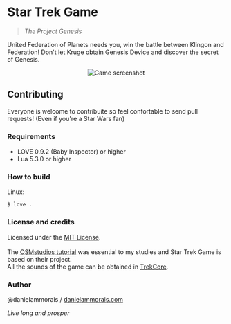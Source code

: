 # Star Trek Game
> *The Project Genesis*

United Federation of Planets needs you, win the battle between Klingon and Federation! Don't let Kruge obtain Genesis Device and discover the secret of Genesis. <br>
<p align="center">
<img src="https://res.cloudinary.com/tars/image/upload/v1461315483/screenshot_bgsuiv.png" alt="Game screenshot")
</p>

## Contributing 
Everyone is welcome to contribuite so feel confortable to send pull requests! (Even if you're a Star Wars fan)   

### Requirements 
- LOVE 0.9.2 (Baby Inspector) or higher 
- Lua 5.3.0 or higher 

### How to build 
Linux: 
```
$ love . 
```

### License and credits 
Licensed under the [MIT License](https://github.com/danielamorais/starTrekGame/blob/master/LICENSE.md).<br><br>
The [OSMstudios tutorial](https://github.com/DawsonG/Love2d-Tutorial-Scrolling-Shooter) was essential to my studies and Star Trek Game is based on their project. 
<br>All the sounds of the game can be obtained in [TrekCore](http://www.trekcore.com/audio/).     

### Author  
@danielammorais / [danielammorais.com](http://www.danielammorais.com)

*Live long and prosper*
